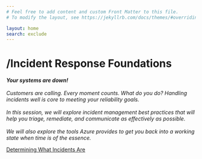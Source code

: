 ```yaml
---
# Feel free to add content and custom Front Matter to this file.
# To modify the layout, see https://jekyllrb.com/docs/themes/#overriding-theme-defaults

layout: home
search: exclude
---
```


# /Incident Response Foundations

***Your systems are down!** <br /><br />Customers are calling. Every moment counts. What do you do? Handling incidents well is core to meeting your reliability goals. <br /><br />In this session, we will explore incident management best practices that will help you triage, remediate, and communicate as effectively as possible. <br /><br />We will also explore the tools Azure provides to get you back into a working state when time is of the essence.*

[Determining What Incidents Are](/_posts/2020-02-25-Determining-What-Incidents-Are.html)